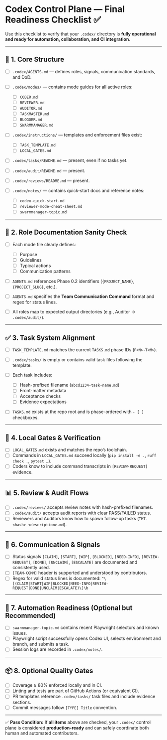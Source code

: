
# Codex Control Plane — Final Readiness Checklist ✅

Use this checklist to verify that your `.codex/` directory is **fully operational and ready for automation, collaboration, and CI integration**.

---

## 📁 1. Core Structure

* [ ] `.codex/AGENTS.md` — defines roles, signals, communication standards, and DoD.
* [ ] `.codex/modes/` — contains mode guides for all active roles:

  * [ ] `CODER.md`
  * [ ] `REVIEWER.md`
  * [ ] `AUDITOR.md`
  * [ ] `TASKMASTER.md`
  * [ ] `BLOGGER.md`
  * [ ] `SWARMMANAGER.md`
* [ ] `.codex/instructions/` — templates and enforcement files exist:

  * [ ] `TASK_TEMPLATE.md`
  * [ ] `LOCAL_GATES.md`
* [ ] `.codex/tasks/README.md` — present, even if no tasks yet.
* [ ] `.codex/audit/README.md` — present.
* [ ] `.codex/reviews/README.md` — present.
* [ ] `.codex/notes/` — contains quick-start docs and reference notes:

  * [ ] `codex-quick-start.md`
  * [ ] `reviewer-mode-cheat-sheet.md`
  * [ ] `swarmmanager-topic.md`

---

## 📜 2. Role Documentation Sanity Check

* [ ] Each mode file clearly defines:

  * [ ] Purpose
  * [ ] Guidelines
  * [ ] Typical actions
  * [ ] Communication patterns
* [ ] `AGENTS.md` references Phase 0.2 identifiers (`{PROJECT_NAME}`, `{PROJECT_SLUG}`, etc.).
* [ ] `AGENTS.md` specifies the **Team Communication Command** format and regex for status lines.
* [ ] All roles map to expected output directories (e.g., Auditor → `.codex/audit/`).

---

## ✅ 3. Task System Alignment

* [ ] `TASK_TEMPLATE.md` matches the current `TASKS.md` phase IDs (`P<N>-T<M>`).
* [ ] `.codex/tasks/` is empty or contains valid task files following the template.
* [ ] Each task includes:

  * [ ] Hash-prefixed filename (`abcd1234-task-name.md`)
  * [ ] Front-matter metadata
  * [ ] Acceptance checks
  * [ ] Evidence expectations
* [ ] `TASKS.md` exists at the repo root and is phase-ordered with `- [ ]` checkboxes.

---

## 🧪 4. Local Gates & Verification

* [ ] `LOCAL_GATES.md` exists and matches the repo’s toolchain.
* [ ] Commands in `LOCAL_GATES.md` succeed locally (`pip install -e .`, `ruff check .`, `pytest …`).
* [ ] Coders know to include command transcripts in `[REVIEW-REQUEST]` evidence.

---

## 📊 5. Review & Audit Flows

* [ ] `.codex/reviews/` accepts review notes with hash-prefixed filenames.
* [ ] `.codex/audit/` accepts audit reports with clear PASS/FAILED status.
* [ ] Reviewers and Auditors know how to spawn follow-up tasks (`TMT-<hash>-<description>.md`).

---

## 🧠 6. Communication & Signals

* [ ] Status signals `[CLAIM]`, `[START]`, `[WIP]`, `[BLOCKED]`, `[NEED-INFO]`, `[REVIEW-REQUEST]`, `[DONE]`, `[UNCLAIM]`, `[ESCALATE]` are documented and consistently used.
* [ ] `[TEAM-COMM]` header is supported and understood by contributors.
* [ ] Regex for valid status lines is documented:
  `^\[(CLAIM|START|WIP|BLOCKED|NEED-INFO|REVIEW-REQUEST|DONE|UNCLAIM|ESCALATE)\]\b`

---

## 🧰 7. Automation Readiness (Optional but Recommended)

* [ ] `swarmmanager-topic.md` contains recent Playwright selectors and known issues.
* [ ] Playwright script successfully opens Codex UI, selects environment and branch, and submits a task.
* [ ] Session logs are recorded in `.codex/notes/`.

---

## 📦 8. Optional Quality Gates

* [ ] Coverage ≥ 80% enforced locally and in CI.
* [ ] Linting and tests are part of GitHub Actions (or equivalent CI).
* [ ] PR templates reference `.codex/tasks/` task files and include evidence sections.
* [ ] Commit messages follow `[TYPE] Title` convention.

---

✅ **Pass Condition:**
If **all items** above are checked, your `.codex/` control plane is considered **production-ready** and can safely coordinate both human and automated contributors.

